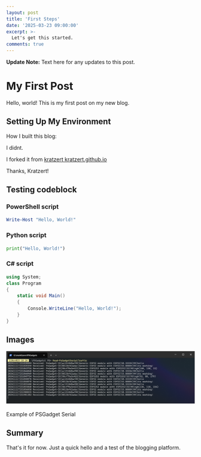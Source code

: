 ```yaml
---
layout: post
title: 'First Steps'
date: '2025-03-23 09:00:00'
excerpt: >-
  Let's get this started.
comments: true
---
```


<div class="alert alert-info">
<strong>Update Note:</strong>
    Text here for any updates to this post.
</div>

# My First Post

Hello, world! This is my first post on my new blog. 

## Setting Up My Environment

How I built this blog:

I didnt. 

I forked it from [kratzert kratzert.github.io](https://github.com/kratzert/kratzert.github.io)

Thanks, Kratzert!

## Testing codeblock

### PowerShell script

```powershell
Write-Host "Hello, World!"
```

### Python script

```python
print("Hello, World!")
```

### C# script

```csharp
using System;
class Program
{
    static void Main()
    {
        Console.WriteLine("Hello, World!");
    }
}
```

## Images

<div class="fig figcenter fighighlight">
  <img src="/images/psgadgets/psgadget_serial.png" alt="PSGadget Serial example" />
  <div class="figcaption"><br> Example of PSGadget Serial<br>
  </div>
</div>


## Summary

That's it for now. Just a quick hello and a test of the blogging platform. 

